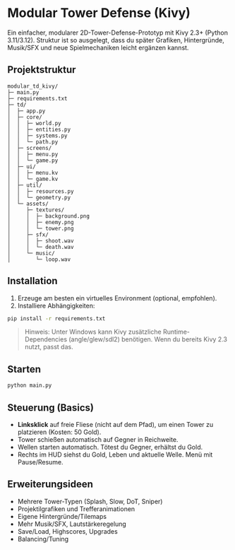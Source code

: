 # Modular Tower Defense (Kivy)

Ein einfacher, modularer 2D-Tower-Defense-Prototyp mit Kivy 2.3+ (Python 3.11/3.12).
Struktur ist so ausgelegt, dass du später Grafiken, Hintergründe, Musik/SFX und neue Spielmechaniken leicht ergänzen kannst.

## Projektstruktur

```
modular_td_kivy/
├─ main.py
├─ requirements.txt
├─ td/
│  ├─ app.py
│  ├─ core/
│  │  ├─ world.py
│  │  ├─ entities.py
│  │  ├─ systems.py
│  │  └─ path.py
│  ├─ screens/
│  │  ├─ menu.py
│  │  └─ game.py
│  ├─ ui/
│  │  ├─ menu.kv
│  │  └─ game.kv
│  ├─ util/
│  │  ├─ resources.py
│  │  └─ geometry.py
│  └─ assets/
│     ├─ textures/
│     │  ├─ background.png
│     │  ├─ enemy.png
│     │  └─ tower.png
│     ├─ sfx/
│     │  ├─ shoot.wav
│     │  └─ death.wav
│     └─ music/
│        └─ loop.wav
```

## Installation

1. Erzeuge am besten ein virtuelles Environment (optional, empfohlen).
2. Installiere Abhängigkeiten:

```bash
pip install -r requirements.txt
```

> Hinweis: Unter Windows kann Kivy zusätzliche Runtime-Dependencies (angle/glew/sdl2) benötigen. Wenn du bereits Kivy 2.3 nutzt, passt das.

## Starten

```bash
python main.py
```

## Steuerung (Basics)

- **Linksklick** auf freie Fliese (nicht auf dem Pfad), um einen Tower zu platzieren (Kosten: 50 Gold).
- Tower schießen automatisch auf Gegner in Reichweite.
- Wellen starten automatisch. Tötest du Gegner, erhältst du Gold.
- Rechts im HUD siehst du Gold, Leben und aktuelle Welle. Menü mit Pause/Resume.

## Erweiterungsideen

- Mehrere Tower-Typen (Splash, Slow, DoT, Sniper)
- Projektilgrafiken und Trefferanimationen
- Eigene Hintergründe/Tilemaps
- Mehr Musik/SFX, Lautstärkeregelung
- Save/Load, Highscores, Upgrades
- Balancing/Tuning
